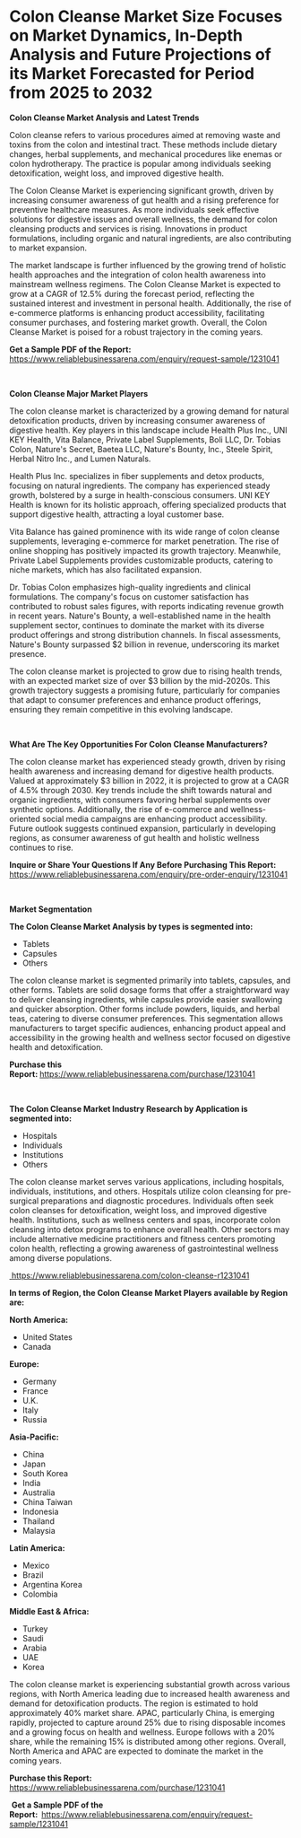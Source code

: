 <p><h1>Colon Cleanse Market Size Focuses on Market Dynamics, In-Depth Analysis and Future Projections of its Market Forecasted for Period from 2025 to 2032</h1></p><p><strong>Colon Cleanse Market Analysis and Latest Trends</strong></p>
<p><p>Colon cleanse refers to various procedures aimed at removing waste and toxins from the colon and intestinal tract. These methods include dietary changes, herbal supplements, and mechanical procedures like enemas or colon hydrotherapy. The practice is popular among individuals seeking detoxification, weight loss, and improved digestive health.</p><p>The Colon Cleanse Market is experiencing significant growth, driven by increasing consumer awareness of gut health and a rising preference for preventive healthcare measures. As more individuals seek effective solutions for digestive issues and overall wellness, the demand for colon cleansing products and services is rising. Innovations in product formulations, including organic and natural ingredients, are also contributing to market expansion.</p><p>The market landscape is further influenced by the growing trend of holistic health approaches and the integration of colon health awareness into mainstream wellness regimens. The Colon Cleanse Market is expected to grow at a CAGR of 12.5% during the forecast period, reflecting the sustained interest and investment in personal health. Additionally, the rise of e-commerce platforms is enhancing product accessibility, facilitating consumer purchases, and fostering market growth. Overall, the Colon Cleanse Market is poised for a robust trajectory in the coming years.</p></p>
<p><strong>Get a Sample PDF of the Report:&nbsp;</strong> <a href="https://www.reliablebusinessarena.com/enquiry/request-sample/1231041?utm_campaign=3542&utm_medium=2&utm_source=Github&utm_content=ia&utm_term=19042025&utm_id=colon-cleanse">https://www.reliablebusinessarena.com/enquiry/request-sample/1231041</a></p>
<p>&nbsp;</p>
<p><strong>Colon Cleanse Major Market Players</strong></p>
<p><p>The colon cleanse market is characterized by a growing demand for natural detoxification products, driven by increasing consumer awareness of digestive health. Key players in this landscape include Health Plus Inc., UNI KEY Health, Vita Balance, Private Label Supplements, Boli LLC, Dr. Tobias Colon, Nature's Secret, Baetea LLC, Nature's Bounty, Inc., Steele Spirit, Herbal Nitro Inc., and Lumen Naturals.</p><p>Health Plus Inc. specializes in fiber supplements and detox products, focusing on natural ingredients. The company has experienced steady growth, bolstered by a surge in health-conscious consumers. UNI KEY Health is known for its holistic approach, offering specialized products that support digestive health, attracting a loyal customer base.</p><p>Vita Balance has gained prominence with its wide range of colon cleanse supplements, leveraging e-commerce for market penetration. The rise of online shopping has positively impacted its growth trajectory. Meanwhile, Private Label Supplements provides customizable products, catering to niche markets, which has also facilitated expansion.</p><p>Dr. Tobias Colon emphasizes high-quality ingredients and clinical formulations. The company's focus on customer satisfaction has contributed to robust sales figures, with reports indicating revenue growth in recent years. Nature's Bounty, a well-established name in the health supplement sector, continues to dominate the market with its diverse product offerings and strong distribution channels. In fiscal assessments, Nature's Bounty surpassed $2 billion in revenue, underscoring its market presence.</p><p>The colon cleanse market is projected to grow due to rising health trends, with an expected market size of over $3 billion by the mid-2020s. This growth trajectory suggests a promising future, particularly for companies that adapt to consumer preferences and enhance product offerings, ensuring they remain competitive in this evolving landscape.</p></p>
<p>&nbsp;</p>
<p><strong>What Are The Key Opportunities For Colon Cleanse Manufacturers?</strong></p>
<p><p>The colon cleanse market has experienced steady growth, driven by rising health awareness and increasing demand for digestive health products. Valued at approximately $3 billion in 2022, it is projected to grow at a CAGR of 4.5% through 2030. Key trends include the shift towards natural and organic ingredients, with consumers favoring herbal supplements over synthetic options. Additionally, the rise of e-commerce and wellness-oriented social media campaigns are enhancing product accessibility. Future outlook suggests continued expansion, particularly in developing regions, as consumer awareness of gut health and holistic wellness continues to rise.</p></p>
<p><strong>Inquire or Share Your Questions If Any Before Purchasing This Report:</strong> <a href="https://www.reliablebusinessarena.com/enquiry/pre-order-enquiry/1231041?utm_campaign=3542&utm_medium=2&utm_source=Github&utm_content=ia&utm_term=19042025&utm_id=colon-cleanse">https://www.reliablebusinessarena.com/enquiry/pre-order-enquiry/1231041</a></p>
<p>&nbsp;</p>
<p><strong>Market Segmentation</strong></p>
<p><strong>The Colon Cleanse Market Analysis by types is segmented into:</strong></p>
<p><ul><li>Tablets</li><li>Capsules</li><li>Others</li></ul></p>
<p><p>The colon cleanse market is segmented primarily into tablets, capsules, and other forms. Tablets are solid dosage forms that offer a straightforward way to deliver cleansing ingredients, while capsules provide easier swallowing and quicker absorption. Other forms include powders, liquids, and herbal teas, catering to diverse consumer preferences. This segmentation allows manufacturers to target specific audiences, enhancing product appeal and accessibility in the growing health and wellness sector focused on digestive health and detoxification.</p></p>
<p><strong>Purchase this Report:&nbsp;</strong><a href="https://www.reliablebusinessarena.com/purchase/1231041?utm_campaign=3542&utm_medium=2&utm_source=Github&utm_content=ia&utm_term=19042025&utm_id=colon-cleanse">https://www.reliablebusinessarena.com/purchase/1231041</a></p>
<p>&nbsp;</p>
<p><strong>The Colon Cleanse Market Industry Research by Application is segmented into:</strong></p>
<p><ul><li>Hospitals</li><li>Individuals</li><li>Institutions</li><li>Others</li></ul></p>
<p><p>The colon cleanse market serves various applications, including hospitals, individuals, institutions, and others. Hospitals utilize colon cleansing for pre-surgical preparations and diagnostic procedures. Individuals often seek colon cleanses for detoxification, weight loss, and improved digestive health. Institutions, such as wellness centers and spas, incorporate colon cleansing into detox programs to enhance overall health. Other sectors may include alternative medicine practitioners and fitness centers promoting colon health, reflecting a growing awareness of gastrointestinal wellness among diverse populations.</p></p>
<p><a href="https://www.reliablebusinessarena.com/colon-cleanse-r1231041?utm_campaign=3542&utm_medium=2&utm_source=Github&utm_content=ia&utm_term=19042025&utm_id=colon-cleanse">&nbsp;https://www.reliablebusinessarena.com/colon-cleanse-r1231041</a></p>
<p><strong>In terms of Region, the Colon Cleanse Market Players available by Region are:</strong></p>
<p>
    <p> <strong> North America: </strong>
        <ul>
            <li>United States</li>
            <li>Canada</li>
        </ul>
        </p> 
    <p> <strong> Europe: </strong>
        <ul>
            <li>Germany</li>
            <li>France</li>
            <li>U.K.</li>
            <li>Italy</li>
            <li>Russia</li>
        </ul>
        </p> 
    <p> <strong> Asia-Pacific: </strong>
        <ul>
            <li>China</li>
            <li>Japan</li>
            <li>South Korea</li>
            <li>India</li>
            <li>Australia</li>
            <li>China Taiwan</li>
            <li>Indonesia</li>
            <li>Thailand</li>
            <li>Malaysia</li>
        </ul>
        </p> 
    <p> <strong> Latin America: </strong>
        <ul>
            <li>Mexico</li>
            <li>Brazil</li>
            <li>Argentina Korea</li>
            <li>Colombia</li>
        </ul>
        </p> 
    <p> <strong> Middle East & Africa: </strong>
        <ul>
            <li>Turkey</li>
            <li>Saudi</li>
            <li>Arabia</li>
            <li>UAE</li>
            <li>Korea</li>
        </ul>
    </p>
    </p>
<p><p>The colon cleanse market is experiencing substantial growth across various regions, with North America leading due to increased health awareness and demand for detoxification products. The region is estimated to hold approximately 40% market share. APAC, particularly China, is emerging rapidly, projected to capture around 25% due to rising disposable incomes and a growing focus on health and wellness. Europe follows with a 20% share, while the remaining 15% is distributed among other regions. Overall, North America and APAC are expected to dominate the market in the coming years.</p></p>
<p><strong>Purchase this Report: </strong><a href="https://www.reliablebusinessarena.com/purchase/1231041?utm_campaign=3542&utm_medium=2&utm_source=Github&utm_content=ia&utm_term=19042025&utm_id=colon-cleanse">https://www.reliablebusinessarena.com/purchase/1231041</a></p>
<p>&nbsp;<strong>Get a Sample PDF of the Report:&nbsp;&nbsp;</strong><a href="https://www.reliablebusinessarena.com/enquiry/request-sample/1231041?utm_campaign=3542&utm_medium=2&utm_source=Github&utm_content=ia&utm_term=19042025&utm_id=colon-cleanse">https://www.reliablebusinessarena.com/enquiry/request-sample/1231041</a></p>
<p><strong></strong></p>
<p><p></p><p></p><p></p></p>